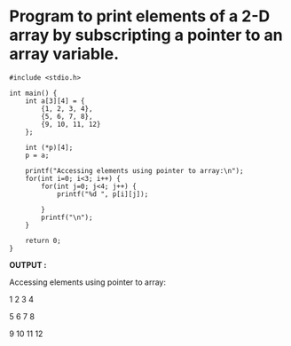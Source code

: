 # Program to print  elements of a 2-D array by subscripting a pointer to an array variable.

```
#include <stdio.h>

int main() {
    int a[3][4] = {
        {1, 2, 3, 4},
        {5, 6, 7, 8},
        {9, 10, 11, 12}
    };

    int (*p)[4];   
    p = a;         

    printf("Accessing elements using pointer to array:\n");
    for(int i=0; i<3; i++) {
        for(int j=0; j<4; j++) {
            printf("%d ", p[i][j]);   
          
        }
        printf("\n");
    }

    return 0;
}

```

__OUTPUT :__

Accessing elements using pointer to array:

1 2 3 4

5 6 7 8

9 10 11 12

